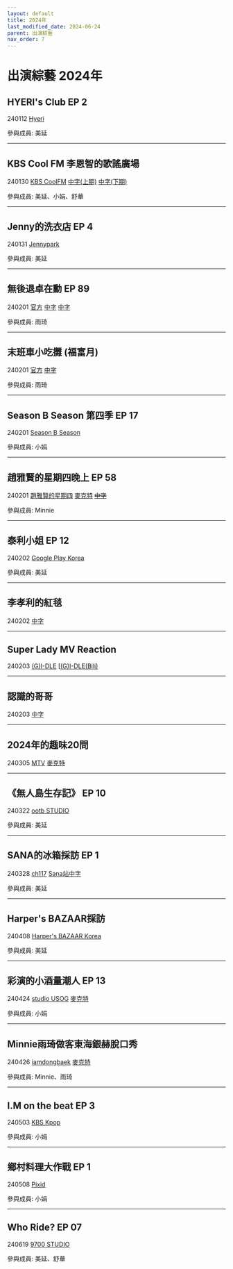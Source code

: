 ```yaml
---
layout: default
title: 2024年
last_modified_date: 2024-06-24
parent: 出演綜藝
nav_order: 7
---
```


# 出演綜藝 2024年

## HYERI's Club EP 2

240112 [Hyeri](https://www.youtube.com/watch?v=4q56QakVfjY)

參與成員: 美延

---

## KBS Cool FM 李恩智的歌謠廣場

240130 [KBS CoolFM](https://www.youtube.com/watch?v=PxdYb0LKllk) [中字(上期)](https://www.bilibili.com/video/BV1o14y1U73t) [中字(下期)](https://www.bilibili.com/video/BV19g4y1N76h)

參與成員: 美延、小娟、舒華

---

## Jenny的洗衣店 EP 4

240131 [Jennypark](https://www.youtube.com/watch?v=99KDAa0yvyY)

參與成員: 美延

---

## 無後退卓在勳 EP 89

240201 [官方](https://www.youtube.com/watch?v=7ZqERcFR4iA) [中字](https://www.bilibili.com/video/BV1FC411r7EE) [中字](https://www.bilibili.com/video/BV1hT4m1S7Jo)

參與成員: 雨琦

---

## 末班車小吃攤 (福富月)

240201 [官方](https://www.youtube.com/watch?v=EXkHLMzZLM0) [中字](https://www.bilibili.com/video/BV1nF4m1u7CQ)

參與成員: 雨琦

---

## Season B Season 第四季 EP 17

240201 [Season B Season](https://www.youtube.com/watch?v=m8s6G5gU0gk)

參與成員: 小娟

---

## 趙雅賢的星期四晚上 EP 58

240201 [趙雅賢的星期四](https://www.youtube.com/watch?v=N_1XDDzPjNE) [麥克特](https://www.bilibili.com/video/BV1EK421178V) ~~[中字](https://www.bilibili.com/video/BV1f6421G7iZ)~~

參與成員: Minnie

---

## 泰利小姐 EP 12

240202 [Google Play Korea](https://www.youtube.com/watch?v=bAODB5c8Xz4)

參與成員: 美延

---

## 李孝利的紅毯

240202 [中字](https://www.bilibili.com/video/BV1AF4m1u7kJ)

---

## Super Lady MV Reaction

240203 [(G)I-DLE](https://www.youtube.com/watch?v=KWI_ThK1BMU) [[(G)I-DLE(Bili)](https://www.bilibili.com/video/BV1XT4m1U7ju)

---

## 認識的哥哥

240203 [中字](https://www.bilibili.com/video/BV1NJ4m1b7NU)

---

## 2024年的趣味20問

240305 [MTV](https://www.youtube.com/watch?v=Ha8lwAFhcOo) [麥克特](https://www.bilibili.com/video/BV1pK42147H3)

---

## 《無人島生存記》 EP 10

240322 [ootb STUDIO](https://www.youtube.com/watch?v=vX6s3Nkb9WM)

參與成員: 美延

---

## SANA的冰箱採訪 EP 1

240328 [ch117](https://www.youtube.com/watch?v=6mtKI_b_DgY) [Sana站中字](https://www.bilibili.com/video/BV1vq421A74c)

參與成員: 美延

---

## Harper's BAZAAR採訪

240408 [Harper's BAZAAR Korea](https://www.youtube.com/watch?v=4ptxIveBWHA)

參與成員: 美延

---

## 彩演的小酒量潮人 EP 13

240424 [studio USOG](https://www.youtube.com/watch?v=9lsvBVtG1X8) [麥克特](https://www.bilibili.com/video/BV1SE421L7Vc)

參與成員: 小娟

---

## Minnie雨琦做客東海銀赫脫口秀

240426 [iamdongbaek](https://www.bilibili.com/video/BV1kz421S7nG) [麥克特](https://www.bilibili.com/video/BV1kz421S7nG)

參與成員: Minnie、雨琦

---

## I.M on the beat EP 3

240503 [KBS Kpop](https://www.youtube.com/watch?v=SkEDRmXi7Fk)

參與成員: 小娟

---

## 鄉村料理大作戰 EP 1

240508 [Pixid](https://www.youtube.com/watch?v=C_3wc2k8ENA)

參與成員: 小娟

---

## Who Ride? EP 07

240619 [9700 STUDIO](https://www.youtube.com/watch?v=EQfwcrdHHKA)

參與成員: 美延、舒華
